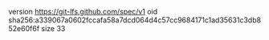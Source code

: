 version https://git-lfs.github.com/spec/v1
oid sha256:a339067a0602fccafa58a7dcd064d4c57cc9684171c1ad35631c3db852e60f6f
size 33
